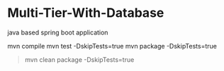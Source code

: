 # Multi-Tier-With-Database
java based spring boot application  

mvn compile
mvn test -DskipTests=true
mvn package -DskipTests=true

> mvn clean package -DskipTests=true
